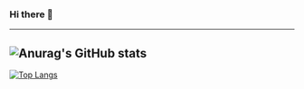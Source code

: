 ### Hi there 👋
---
![Anurag's GitHub stats](https://github-readme-stats.vercel.app/api?username=gelbling&show_icons=true&theme=dark&rank_icon=github&include_all_commits=true)
---
[![Top Langs](https://github-readme-stats.vercel.app/api/top-langs/?username=gelbling)]()

<!--
**gelbling/gelbling** is a ✨ _special_ ✨ repository because its `README.md` (this file) appears on your GitHub profile.

Here are some ideas to get you started:

- 🔭 I’m currently working on ...
- 🌱 I’m currently learning ...
- 👯 I’m looking to collaborate on ...
- 🤔 I’m looking for help with ...
- 💬 Ask me about ...
- 📫 How to reach me: ...
- 😄 Pronouns: ...
- ⚡ Fun fact: ...
-->
